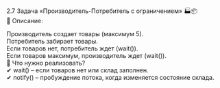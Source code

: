 2.7 Задача «Производитель-Потребитель с ограничением» 🏭📦  
📌 Описание:  

Производитель создает товары (максимум 5).  
Потребитель забирает товары.  
Если товаров нет, потребитель ждет (wait()).  
Если товаров максимум, производитель ждет (wait()).  
🔹 Что нужно реализовать?  
✔ wait() – если товаров нет или склад заполнен.  
✔ notify() – пробуждение потока, когда изменяется состояние склада.  

